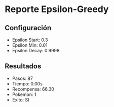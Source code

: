 # Reporte Epsilon-Greedy
## Configuración
- Epsilon Start: 0.3
- Epsilon Min: 0.01
- Epsilon Decay: 0.9998

## Resultados
- Pasos: 87
- Tiempo: 0.00s
- Recompensa: 66.30
- Pokemon: 1
- Exito: SI
